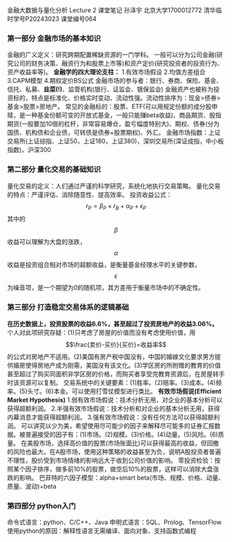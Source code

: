 金融大数据与量化分析 Lecture 2
课堂笔记
孙泽宇 北京大学1700012772 清华临时学号P20243023 课堂编号064

### 第一部分 金融市场的基本知识

金融的广义定义：研究跨期配置稀缺资源的一门学科。
一般可以分为公司金融(研究公司的财务决策、融资行为和股票上市等)和资产定价(研究投资者的投资行为、资产收益率等)。
**金融学的四大理论支柱：**
1.有效市场假设
2.均值方差组合
3.CAPM模型
4.期权定价BS公式
金融市场的参与者：银行、券商、保险、基金、信托、私募、**韭菜(!)**、监管机构(银行、证监会、银保监会)
金融资产也被称为投资标的，特点是标准化、价格实时变动、流动性强。流动性排序为：现金>债券>基金>股票>房地产。
常见的金融标的：股票、ETF(可以用规定份额的成分股申赎，是一种基金份额可变的开放式基金，一般只能赚beta收益)、商品期货、股指期货(一般要加10倍的杠杆，非常容易爆仓，盈亏幅度特别大)、期权、债券(分为国债、机构债和企业债，可转债是债券+股票期权)、外汇。
金融市场指数：上证交易所(上证综指、上证50，上证180，上证380)，深圳交易所(深证成指，中小板指数)，沪深300

### 第二部分 量化交易的基础知识

量化交易的定义：人们通过严谨的科学研究，系统化地执行交易策略。
量化交易的特点：严谨评估、消除随意性、提高效率。
投资收益公式：$$r_P=\beta_P\times r_B+\alpha_P+\epsilon_P$$
其中的$$\beta$$收益可以理解为大盘的涨跌，$$\alpha$$收益是投资组合相对市场的超额收益，是衡量基金经理水平的关键参数，$$\epsilon$$为噪音项，是一个期望为0的随机项，其方差用于衡量市场中的不确定性。

### 第三部分 打造稳定交易体系的逻辑基础

**在历史数据上，投资股票的收益6.6%，甚至超过了投资房地产的收益3.06%。**
个人对此项研究存疑：(1)只考虑了房屋的价值而没有考虑使用价值，用$$\frac{卖价-买价}{买价}=收益率$$的公式对房地产不适用。(2)美国有房产税中国没有，中国的婚嫁文化要求男方提供婚房使得房地产成为刚需，美国没有该文化。(3)学区房的所附赠的教育的价值甚至超过了购买同面积非学区房的价格，而购买者享受完教育资源后，在房屋转手时该资源可以复制。
交易系统中的关键要素：(1)胜率。(2)赔率。(3)成本。(4)频率。(5)头寸。(6)本金。可以使用打雪仗模型进行类比。
**有效市场假说(Efficient Market Hypothesis)**
1.弱有效市场假说：技术分析无用，对企业的基本分析可以获得超额利润。
2.半强有效市场假说：技术分析和对企业的基本分析无用，获得内幕消息才能获得超额利润。
3.强有效市场假说：没有任何方法可以获得超额利润。
可以讲究以少为美，希望使用尽可能少的因子来解释尽可能多的证券汇报数据。被普遍接受的因子有：(1)市场。(2)规模。(3)价格。(4)动量。(5)风险。(6)质量。
在美股市场，选择高价值的股票(市场账面比)可以获得最高的收益，但回撤的风险也最大。在A股市场，使用这种策略的收益甚至为负，说明A股投资者普遍不理性，股价受到市场情绪的影响远大于收到公司价值的影响。
零投资检验：按照某个因子排序，做多前10%的股票，做空后10%的股票，这样可以消除大盘涨跌的影响。
巴菲特的六因子模型：alpha+smart beta(市场、规模、价格、动量、质量、波动)+beta

### 第四部分 python入门 ###

命令式语言：python、C/C++、Java
申明式语言：SQL、Prolog、TensorFlow
使用python的原因：解释性语言无需编译、面向对象、支持函数式编程